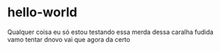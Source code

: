 # hello-world
Qualquer coisa eu só estou testando essa merda 
dessa caralha fudida
vamo tentar dnovo vai que agora da certo
